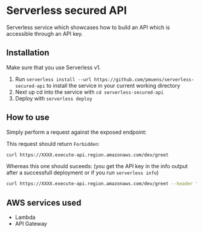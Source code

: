 # Serverless secured API

Serverless service which showcases how to build an API which is accessible through an API key.

## Installation

Make sure that you use Serverless v1.

1. Run `serverless install --url https://github.com/pmuens/serverless-secured-api` to install the service in your current working directory
2. Next up cd into the service with `cd serverless-secured-api`
3. Deploy with `serverless deploy`

## How to use

Simply perform a request against the exposed endpoint:

This request should return `Forbidden`:

```bash
curl https://XXXX.execute-api.region.amazonaws.com/dev/greet
```

Whereas this one should suceeds:
(you get the API key in the info output after a successfull deployment or if you run `serverless info`)

```bash
curl https://XXXX.execute-api.region.amazonaws.com/dev/greet --header "x-api-key: <api-key>"
```

## AWS services used

- Lambda
- API Gateway
